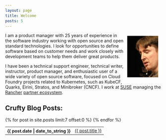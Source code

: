 ```yaml
---
layout: page
title: Welcome
posts: 5
---
```


<img src="/images/tt-2007-sm.jpg" alt="Troy Topnik" style="float:right; padding:10px; width:100px" />

I am a product manager with 25 years of experience in the software industry working with open source and open standard technologies. I look for opportunities to define software based on customer needs and work closely with development teams to help them deliver great products.

I have been a technical support engineer, technical writer, instructor, product manager, and enthusiastic user of a wide variety of open source software, focused on Cloud Foundry projects related to Kubernetes, such as KubeCF, Quarks, Eirini, Stratos, and Minibroker (CNCF). I work at [SUSE](https://suse.com) managing the [Rancher](https://www.rancher.com/products/rancher-platform) [partner ecosystem](https://www.suse.com/pcsc/home#search?platforms=1027).

<aside id="recent-posts">
<h2>Crufty Blog Posts:</h2>

<!-- Start of Display Recent Posts -->
<table class="posts">
<!-- Get 7 most recent entries by date (asc) -->
 {% for post in site.posts limit:7 offset:0 %}
 <tr>
               <th>{{ post.date | date_to_string }}</th>
      <td><a href='{{ post.url }}'>{{ post.title }}</a></td>         
 </tr>
      {% endfor %} 
             </table>
</aside>
<!-- End of Display Recent Posts -->
